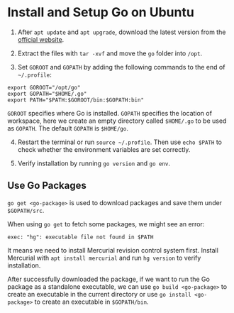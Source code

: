 # Install and Setup Go on Ubuntu

1. After `apt update` and `apt upgrade`, download the latest version from the [official website](https://golang.org/dl/).

2. Extract the files with `tar -xvf` and move the `go` folder into `/opt`.

3. Set `GOROOT` and `GOPATH` by adding the following commands to the end of `~/.profile`:

  ```text
  export GOROOT="/opt/go"
  export GOPATH="$HOME/.go"
  export PATH="$PATH:$GOROOT/bin:$GOPATH:bin"
  ```

  `GOROOT` specifies where Go is installed. `GOPATH` specifies the location of workspace, here we create an empty directory called `$HOME/.go` to be used as `GOPATH`. The default `GOPATH` is `$HOME/go`.

4. Restart the terminal or run `source ~/.profile`. Then use `echo $PATH` to check whether the environment variables are set correctly.

5. Verify installation by running `go version` and `go env`.

## Use Go Packages

`go get <go-package>` is used to download packages and save them under `$GOPATH/src`.

When using `go get` to fetch some packages, we might see an error:

```console
exec: "hg": executable file not found in $PATH
```

It means we need to install Mercurial revision control system first. Install Mercurial with `apt install mercurial` and run `hg version` to verify installation.

After successfully downloaded the package, if we want to run the Go package as a standalone executable, we can use `go build <go-package>` to create an executable in the current directory or use `go install <go-package>` to create an executable in `$GOPATH/bin`.
